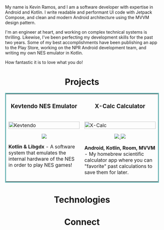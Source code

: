 My name is Kevin Ramos, and I am a software developer with expertise in Android and Kotlin. I write readable and performant UI code with Jetpack Compose, and clean and modern Android architecture using the MVVM design pattern.

I'm an engineer at heart, and working on complex technical systems is thrilling. Likewise, I've been perfecting my development skills for the past two years. Some of my best accomplishments have been publishing an app to the Play Store, working on the NPR Android development team, and writing my own NES emulator in Kotlin.

How fantastic it is to love what you do!

<h1 align="center">Projects</h1>
<table bordercolor="#66b2b2">

  <tr>
    <td width="50%" valign="top">
      <h3 align="center">Kevtendo NES Emulator</h3>
        <br />
        <img src="images/" width="100%" alt="Kevtendo"/>
        <br />
        <p align="center">
          <a href="https://github.com/kevinjoramos/Kevtendo" target="_blank">
            <img src="https://img.shields.io/static/v1?label=|&message=REPO&color=23555f&style=plastic&logo=github&logo-color=white"/>
          </a>  
      </p>
        <p><strong>Kotlin & Libgdx</strong> - A software system that emulates the internal hardware of the NES in order to play NES games!</p>
    </td>
    <td width="50%" valign="top">
      <h3 align="center">X-Calc Calculator</h3>
        <br />
        <img src="images/" width="100%"  alt="X-Calc"/>
        <br />
        <p align="center">

  <a href="https://github.com/kevinjoramos/Calculator-app" target="_blank">
    <img src="https://img.shields.io/static/v1?label=|&message=REPO&color=23555f&style=plastic&logo=github&logo-color=white"/>
  </a>      
  <a href="https://play.google.com/store/apps/details?id=kevin.jo.ramos" target="_blank">
    <img src="https://img.shields.io/static/v1?label=|&message=WEBSITE&color=cdf998&style=plastic&logo=wordpress&logo-color=white"/>
  </a>
      </p>
        <p><strong>Android, Kotlin, Room, MVVM</strong> - My homebrew scientific calculator 
        app where you can "favorite" past calculations to save them for later.</p>
    </td>
  </tr>
</table>

<h1 align="center">Technologies</h1>

<h1 align="center">Connect</h1>

<!---
kevinjoramos/kevinjoramos is a ✨ special ✨ repository because its `README.md` (this file) appears on your GitHub profile.
You can click the Preview link to take a look at your changes.
--->
